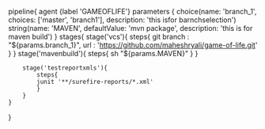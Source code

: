 pipeline{
    agent {label 'GAMEOFLIFE'}
    parameters {
        choice(name: 'branch_1', choices: ['master', 'branch1'], description: 'this isfor barnchselection')
        string(name: 'MAVEN', defaultValue: 'mvn package', description: 'this is for maven build')
    }
    stages{
        stage('vcs'){
            steps{
            git branch : "${params.branch_1}",
                   url : 'https://github.com/maheshryali/game-of-life.git' 
                   }
        }
        stage('mavenbuild'){
            steps{
            sh "${params.MAVEN}"
            }
        }
        
        stage('testreportxmls'){
            steps{
            junit '**/surefire-reports/*.xml'
            }
        }
    }
}
